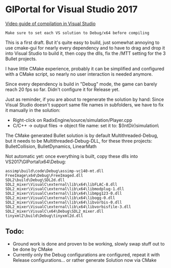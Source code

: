 # GlPortal for Visual Studio 2017

[Video guide of compilation in Visual Studio](https://www.youtube.com/watch?v=uG2y1zHDk-k&feature=youtu.be)

    Make sure to set each VS solution to Debug/x64 before compiling

This is a first draft. But it's quite easy to build, just somewhat annoying to use cmake-gui for nearly every dependency and to have to drag and drop it into Visual Studio to build it, then copy the dlls, fix the /MTT setting for the 3 Bullet projects.

I have little CMake experience, probably it can be simplified and configured with a CMake script, so nearly no user interaction is needed anymore.

Since every dependency is build in "Debug" mode, the game can barely reach 20 fps so far. Didn't configure it for Release yet.

Just as reminder, if you are about to regenerate the solution by hand: Since Visual Studio doesn't support same file names in subfolders, we have to fix it manually in the solution:
 - Right-click on RadixEngine/source/simulation/Player.cpp
 - C/C++ -> output files -> object file name: set it to: $(IntDir)simulation\
 
The CMake generated Bullet solution is by default Multithreaded-Debug, but it needs to be Multithreaded-Debug-DLL, for these three projects: BulletCollision, BulletDynamics, LinearMath
 
Not automatic yet: once everything is built, copy these dlls into VS2017\GlPortal\x64\Debug:

	assimp\build\code\Debug\assimp-vc140-mt.dll
	FreeImage\x64\Debug\FreeImaged.dll
	SDL2\build\Debug\SDL2d.dll
	SDL2_mixer\VisualC\external\lib\x64\libFLAC-8.dll
	SDL2_mixer\VisualC\external\lib\x64\libmodplug-1.dll
	SDL2_mixer\VisualC\external\lib\x64\libmpg123-0.dll
	SDL2_mixer\VisualC\external\lib\x64\libogg-0.dll
	SDL2_mixer\VisualC\external\lib\x64\libvorbis-0.dll
	SDL2_mixer\VisualC\external\lib\x64\libvorbisfile-3.dll
	SDL2_mixer\VisualC\x64\Debug\SDL2_mixer.dll
	tinyxml2\build\Debug\tinyxml2d.dll

## Todo:
 - Ground work is done and proven to be working, slowly swap stuff out to be done by CMake
 - Currently only the Debug configurations are configured, repeat it with Release configurations... or rather generate Solution now via CMake
